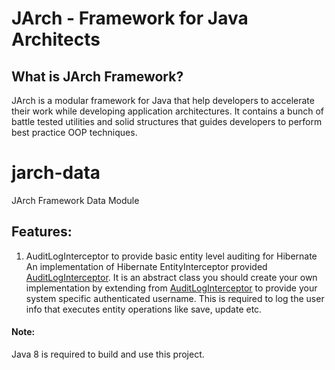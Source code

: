 # JArch - Framework for Java Architects
## What is JArch Framework?
JArch is a modular framework for Java that help developers to accelerate their work while developing 
application architectures. It contains a bunch of battle tested utilities and solid structures that guides developers 
to perform best practice OOP techniques.

# jarch-data
JArch Framework Data Module
## Features:
1. AuditLogInterceptor to provide basic entity level auditing for Hibernate<br>
An implementation of Hibernate EntityInterceptor provided [AuditLogInterceptor](src/main/java/org/jarchframework/data/audit/AuditLogInterceptor.java). It is an abstract class you should create your  own implementation by extending from [AuditLogInterceptor](src/main/java/org/jarchframework/data/audit/AuditLogInterceptor.java) to provide your system specific authenticated username. This is required to log the user info that executes entity operations like save, update etc. 

#### Note:
Java 8 is required to build and use this project. 

